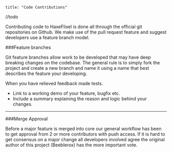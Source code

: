 ```
title: "Code Contributions"
```

//todo




Contributing code to HaxeFlixel is done all through the official git repositories on Github. We make use of the pull request feature and suggest developers use a feature branch model.

###Feature branches

Git feature branches allow work to be developed that may have deep breaking changes on the codebase. The general rule is to simply fork the project and create a new branch and name it using a name that best describes the feature your developing. 

When you have relieved feedback made tests.

- Link to a working demo of your feature, bugfix etc.
- Include a summary explaining the reason and logic behind your changes.

----

###Merge Approval

Before a major feature is merged into core our general workflow has been to get approval from 2 or more contributors with push access. If it is hard to get consensus on a major change all developers involved agree the original author of this project (Beeblerox) has the more important vote.